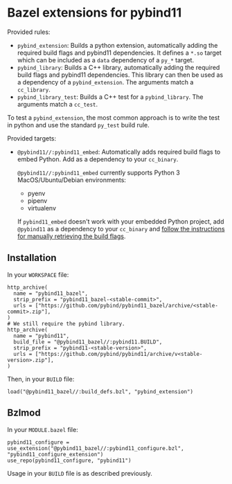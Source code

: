 # Bazel extensions for pybind11

Provided rules:

-   `pybind_extension`: Builds a python extension, automatically adding the
    required build flags and pybind11 dependencies. It defines a `*.so` target
    which can be included as a `data` dependency of a `py_*` target.
-   `pybind_library`: Builds a C++ library, automatically adding the required
    build flags and pybind11 dependencies. This library can then be used as a
    dependency of a `pybind_extension`. The arguments match a `cc_library`.
-   `pybind_library_test`: Builds a C++ test for a `pybind_library`. The
    arguments match a `cc_test`.

To test a `pybind_extension`, the most common approach is to write the test in
python and use the standard `py_test` build rule.

Provided targets:

-   `@pybind11//:pybind11_embed`: Automatically adds required build flags to
    embed Python. Add as a dependency to your `cc_binary`.

    `@pybind11//:pybind11_embed` currently supports Python 3 MacOS/Ubuntu/Debian
    environments:

    -   pyenv
    -   pipenv
    -   virtualenv

    If `pybind11_embed` doesn't work with your embedded Python project, add
    `@pybind11` as a dependency to your `cc_binary` and
    [follow the instructions for manually retrieving the build flags](https://docs.python.org/3/extending/embedding.html#embedding-python-in-c).

## Installation

In your `WORKSPACE` file:

```starlark
http_archive(
  name = "pybind11_bazel",
  strip_prefix = "pybind11_bazel-<stable-commit>",
  urls = ["https://github.com/pybind/pybind11_bazel/archive/<stable-commit>.zip"],
)
# We still require the pybind library.
http_archive(
  name = "pybind11",
  build_file = "@pybind11_bazel//:pybind11.BUILD",
  strip_prefix = "pybind11-<stable-version>",
  urls = ["https://github.com/pybind/pybind11/archive/v<stable-version>.zip"],
)
```

Then, in your `BUILD` file:

```starlark
load("@pybind11_bazel//:build_defs.bzl", "pybind_extension")
```

## Bzlmod

In your `MODULE.bazel` file:

```starlark
pybind11_configure = use_extension("@pybind11_bazel//:pybind11_configure.bzl", "pybind11_configure_extension")
use_repo(pybind11_configure, "pybind11")
```

Usage in your `BUILD` file is as described previously.
